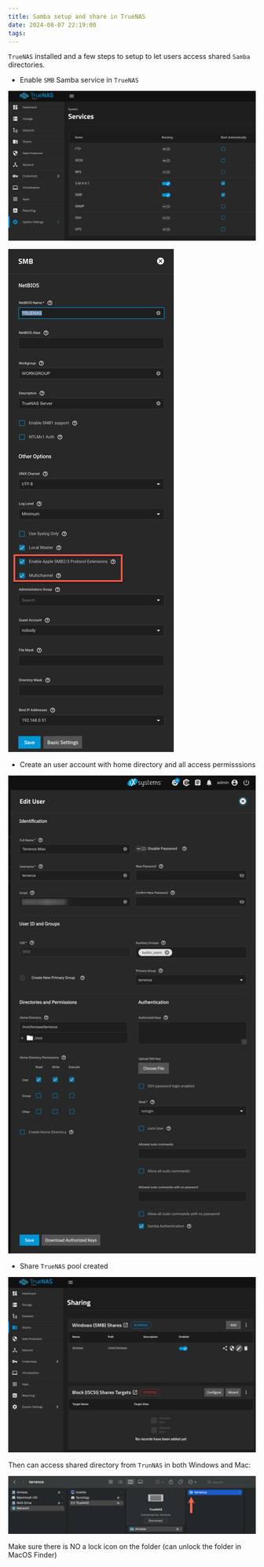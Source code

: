```yaml
---
title: Samba setup and share in TrueNAS
date: 2024-08-07 22:19:00
tags:
---
```


`TrueNAS` installed and a few steps to setup to let users access shared `Samba` directories.

- Enable `SMB` Samba service in `TrueNAS`

![TrueNAS - Enable SMB service](/img/TrueNAS%20-%20Enable%20SMB%20service.png "TrueNAS - Enable SMB service")

![TrueNAS - SMB Settings](/img/TrueNAS%20-%20SMB%20Settings.png "TrueNAS - SMB Settings")

- Create an user account with home directory and all access permisssions

![TrueNAS - Create user](/img/TrueNAS%20-%20Create%20user.png "TrueNAS - Create user")

- Share `TrueNAS` pool created

![TrueNAS - Sharing](/img/TrueNAS%20-%20Sharing.png "TrueNAS - Sharing")

Then can access shared directory from `TrunNAS` in both Windows and Mac:

![TrueNAS - Access](/img/TrueNAS%20-%20Access.png "TrueNAS - Access")

Make sure there is NO a lock icon on the folder (can unlock the folder in MacOS Finder)
